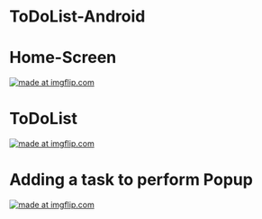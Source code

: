 # ToDoList-Android

# Home-Screen 

<a href="https://imgflip.com/i/3pl1iy"><img src="https://i.imgflip.com/3pl1iy.jpg" title="made at imgflip.com"/></a>


# ToDoList 

<a href="https://imgflip.com/i/3pl1l7"><img src="https://i.imgflip.com/3pl1l7.jpg" title="made at imgflip.com"/></a>

# Adding a task to perform Popup 

<a href="https://imgflip.com/i/3pl1o1"><img src="https://i.imgflip.com/3pl1o1.jpg" title="made at imgflip.com"/></a>
